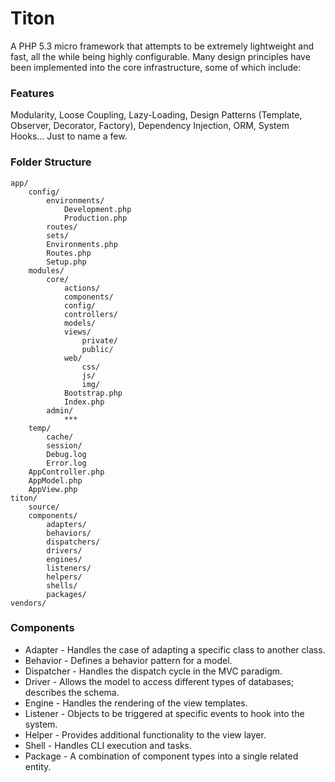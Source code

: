 # Titon #

A PHP 5.3 micro framework that attempts to be extremely lightweight and fast, all the while being highly configurable. Many design principles have been implemented into the core infrastructure, some of which include:

### Features ###

Modularity, Loose Coupling, Lazy-Loading, Design Patterns (Template, Observer, Decorator, Factory), Dependency Injection, ORM, System Hooks... Just to name a few.

### Folder Structure ###

	app/
		config/
			environments/
				Development.php
				Production.php
			routes/
			sets/
			Environments.php
			Routes.php
			Setup.php
		modules/
			core/
				actions/
				components/
				config/
				controllers/
				models/
				views/
					private/
					public/
				web/
					css/
					js/
					img/
				Bootstrap.php
				Index.php
			admin/
				***
		temp/
			cache/
			session/
			Debug.log
			Error.log
		AppController.php
		AppModel.php
		AppView.php
	titon/
		source/
		components/
			adapters/
			behaviors/
			dispatchers/
			drivers/
			engines/
			listeners/
			helpers/
			shells/
			packages/
	vendors/

### Components ###

* Adapter - Handles the case of adapting a specific class to another class.
* Behavior - Defines a behavior pattern for a model.
* Dispatcher - Handles the dispatch cycle in the MVC paradigm.
* Driver - Allows the model to access different types of databases; describes the schema.
* Engine - Handles the rendering of the view templates.
* Listener - Objects to be triggered at specific events to hook into the system.
* Helper - Provides additional functionality to the view layer.
* Shell - Handles CLI execution and tasks.
* Package - A combination of component types into a single related entity.
